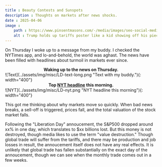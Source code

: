```yaml
---
title : Beauty Contests and Sunspots
description : Thoughts on markets after news shocks.
date : 2025-04-06
image :
    path : https://www.pinsentmasons.com/-/media/images/seo-social-media/editorial-use-only/uncategorised/trump-and-reciprocal-tariffs-board_digital---seosocialeditorial-image.jpg?h=630&w=1200&rev=6dc4d2243b654f65ab57c7d250c1de8d&hash=E73CBCF4AB7C623456C13FBACB6F696F
    alt : Trump holds up tariffs poster like a kid showing off his piece-of-shit school project.
---
```


On Thursday I woke up to a message from my buddy. I checked the NYTimes app, and lo-and-behold, the world was aghast. The news have been filled with headlines about turmoil in markets ever since.

<center><b>Waking up to the news on Thursday.</b></center>
![Text](../assets/img/misc/LD-text-long.png "Text with my buddy."){: width="400"}

<center><b>Top <a href="https://www.nytimes.com/live/2025/04/07/business/trump-tariffs-stock-market">NYT headline</a> this morning.</b></center>
![NYT](../assets/img/misc/LD-nyt.png "NYT headline this morning"){: width="400"}

This got me thinking about why markets move so quickly. When bad news breaks, a sell-off is triggered, prices fall, and the total valuation of the stock market falls.

Following the "Liberation Day" annoucement, the S&P500 dropped around xx% in one day, which translates to $xx billions lost. But this money is not destroyed, though media likes to use the term "value destruction." Though global trade will suffer from the tariffs, and there may be production and job losses in result, the annoucement itself does not have any real effects. It is unlikely that global trade has fallen substantially on the exact day of the annoucement, though we can see when the monthly trade comes out in a few weeks.